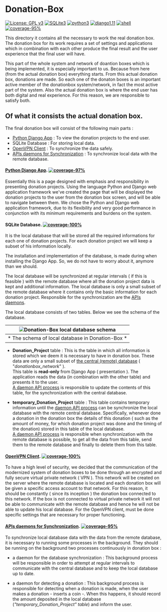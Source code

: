 # Donation-Box
[![License: GPL v3](https://img.shields.io/badge/License-GPL%20v3-blue.svg)](https://www.gnu.org/licenses/gpl-3.0)
[![SQLite3](https://img.shields.io/badge/Database-SQLite3-brightgreen.svg)](https://www.sqlite.org/)
[![python3](https://img.shields.io/badge/Python-3.x-blue.svg)](https://www.python.org/downloads/)
[![django1.11](https://img.shields.io/badge/Django-1.11.4-green.svg)](https://docs.djangoproject.com/en/1.11/releases/1.11.4/)
[![shell](https://img.shields.io/badge/other-Shell-orange.svg)](https://en.wikipedia.org/wiki/Shell_script)
[![coverage-95%](https://img.shields.io/badge/coverage-95%25-brightgreen.svg)](https://github.com/eellak/gsoc17-donationbox/tree/master/Database)


This directory it contains all the necessary to work the real donation box.<br>
The donation box for its work requires a set of settings and applications which in combination with each other produce the final result and the user experience that the final user will have.

This part of the whole system and network of doantion boxes which is being implemented, it is especially important to us. Because from here (from the actual donation box) everything starts. From this actual donation box, donations are made. So each one of the donaton boxes is an important active member of the donationbox system/network, in fact the most active part of the system.
Also the actual donation box is where the end user has both digital and real experience. For this reason, we are responsible to satisfy both.


## Of what it consists the actual donation box.
The final donation box will consist of the following main parts :
* [Python Django App](https://github.com/eellak/gsoc17-donationbox/tree/master/Donation-Box/DjangoApp) : To view the donation projects to the end user.
* SQLite Database : For storing local data.
* [OpenVPN Client](https://github.com/eellak/gsoc17-donationbox/tree/master/Donation-Box/OpenVPN%20Client) : To synchronize the data safely.
* [APIs daemons for Synchronization](https://github.com/eellak/gsoc17-donationbox/tree/master/Donation-Box/APIs%20daemons%20for%20Synchronization) : To synchronize local data with the remote database.

#### [Python Django App](https://github.com/eellak/gsoc17-donationbox/tree/master/Donation-Box/DjangoApp). [![coverage-97%](https://img.shields.io/badge/coverage-97%25-brightgreen.svg)](https://github.com/eellak/gsoc17-donationbox/tree/master/Database)
Essentially this is a page designed with emphasis and responsibility in presenting donation projects. Using the language Python and Django web application framework we've created the page that will be displayed the donation projects to the user from the donation box screen, and will be able to navigate between them.
We chose the Python and Django web application framework, due to its flexibility and very good performance in conjunction with its minimum requirements and burdens on the system.

<!-- [![Future](https://img.shields.io/badge/Feature-Future-red.svg)](https://github.com/eellak/gsoc17-donationbox/tree/master/Donation-Box) -->


#### SQLite Database. [![coverage-100%](https://img.shields.io/badge/coverage-100%25-brightgreen.svg)](https://github.com/eellak/gsoc17-donationbox/tree/master/Database)
It is the local database that will be stored all the required informations for each one of donation projects. For each donation project we will keep a subset of his information locally.

The installation and implementation of the database, is made during when installing the Django App. So, we do not have to worry about it, anymore than we should.

 The local database will be synchronized at regular intervals ( if this is feasible ) with the remote database where all the donation project data is kept and additional information. The local database is only a small subset of the remote database where it contains only the basic information for each donation project.
Responsible for the synchronization are the [APIs daemons](https://github.com/eellak/gsoc17-donationbox/tree/master/Donation-Box/APIs%20daemons%20for%20Synchronizatio).

The local database consists of two tables. Below we see the schema of the database.


| ![Donation-Box local database schema](https://raw.githubusercontent.com/eellak/gsoc17-donationbox/master/Donation-Box/sqlite_database.png) |
|:--:|
| * The schema of local database in Donation-Box * |

* **Donation_Project** table : This is the table in which all information is stored  which we deem it is necessary to have in donation box. These data are only a small subset of [the central (remote) database](https://github.com/eellak/gsoc17-donationbox/tree/master/Database) ( "*donationbox_network*" ).<br>
This table is **read-only** from Django App ( presentation ). The application reads the data (in combination with the other table) and presents it to the user. <br>
[A daemon API process](https://github.com/eellak/gsoc17-donationbox/tree/master/Donation-Box/APIs%20daemons%20for%20Synchronization) is responsible to update the contents of this table, for the synchronization with the central database.

* **temporary_Donation_Project** table : This table contains temporary information until the [daemon API process](https://github.com/eellak/gsoc17-donationbox/tree/master/Donation-Box/APIs%20daemons%20for%20Synchronization) can be synchronize the local database with the remote central database. Specifically, whenever done a donation in the donation box the details of this donation ( such as the amount of money, for which donation project was done and the timing of the donation) stored in this table of the local database. <br>
[A daemon API process](https://github.com/eellak/gsoc17-donationbox/tree/master/Donation-Box/APIs%20daemons%20for%20Synchronization) is responsible when synchronization with the remote database is possible, to get all the data from this table, send them to the remote database and finally to delete them from this table.

#### [OpenVPN Client](https://github.com/eellak/gsoc17-donationbox/tree/master/Donation-Box/OpenVPN%20Client). [![coverage-100%](https://img.shields.io/badge/coverage-100%25-brightgreen.svg)](https://github.com/eellak/gsoc17-donationbox/tree/master/Database)
To have a high level of security, we decided that the communication of the modernized system of donation boxes to be done through an encrypted and fully secure virtual private network ( VPN ). This network will be created on the server where the remote database is located and each donation box will be given a specific access account to that network. For this reason, it should be constantly ( since its inception ) the donation box connected to this network.
If the box is not connected to virtual private network it will not be able to communicate with the remote database and hence he will not be able to update his local database.
For the OpenVPN client, must be done specific settings that are necessary for proper functioning.


#### [APIs daemons for Synchronization](https://github.com/eellak/gsoc17-donationbox/tree/master/Donation-Box/APIs%20daemons%20for%20Synchronization). [![coverage-95%](https://img.shields.io/badge/coverage-95%25-brightgreen.svg)](https://github.com/eellak/gsoc17-donationbox/tree/master/Database)
To synchronize local database data with the data from the remote database, it is necessary to running some processes in the background. They should be running on the background two processes continuously in donation box :
* a daemon for the database synchronization : This background process will be responsible in order to attempt at regular intervals to communicate with the central database and to keep the local database up to date.

* a daemon for detecting a donation : This background process is responsible for detecting when a donation is made, when the user makes a donation - inserts a coin -. When this happens, it should record the amount deposited in the local database (*"temporary_Donation_Project" table*) and inform the user.
